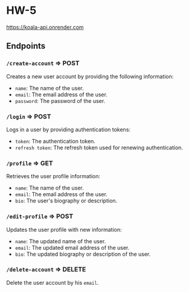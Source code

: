 # HW-5


 https://koala-api.onrender.com
## Endpoints

### `/create-account` => POST

Creates a new user account by providing the following information:

- `name`: The name of the user.
- `email`: The email address of the user.
- `password`: The password of the user.

### `/login` => POST

Logs in a user by providing authentication tokens:

- `token`: The authentication token.
- `refresh token`: The refresh token used for renewing authentication.

  
### `/profile` => GET

Retrieves the user profile information:

- `name`: The name of the user.
- `email`: The email address of the user.
- `bio`: The user's biography or description.

### `/edit-profile` => POST

Updates the user profile with new information:

- `name`: The updated name of the user.
- `email`: The updated email address of the user.
- `bio`: The updated biography or description of the user.


### `/delete-account` => DELETE

Delete the user account by his `email`.
